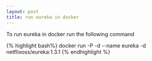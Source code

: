 ```yaml
---
layout: post
title: run eureka in docker
---
```


To run eureka in docker run the following command

{% highlight bash%}
docker run -P -d --name eureka -d netflixoss/eureka:1.3.1
{% endhighlight %}
